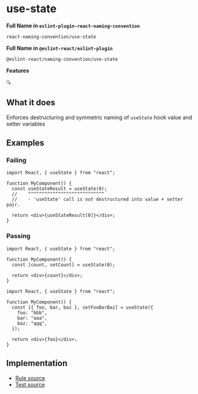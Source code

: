 # use-state

**Full Name in `eslint-plugin-react-naming-convention`**

```plain copy
react-naming-convention/use-state
```

**Full Name in `@eslint-react/eslint-plugin`**

```plain copy
@eslint-react/naming-convention/use-state
```

**Features**

`🔍`

## What it does

Enforces destructuring and symmetric naming of `useState` hook value and setter variables

## Examples

### Failing

```tsx
import React, { useState } from "react";

function MyComponent() {
  const useStateResult = useState(0);
  //    ^^^^^^^^^^^^^^^^^^^^^^^^^^^^
  //    - 'useState' call is not destructured into value + setter pair.

  return <div>{useStateResult[0]}</div>;
}
```

### Passing

```tsx
import React, { useState } from "react";

function MyComponent() {
  const [count, setCount] = useState(0);

  return <div>{count}</div>;
}
```

```tsx
import React, { useState } from "react";

function MyComponent() {
  const [{ foo, bar, baz }, setFooBarBaz] = useState({
    foo: "bbb",
    bar: "aaa",
    baz: "qqq",
  });

  return <div>{foo}</div>;
}
```

## Implementation

- [Rule source](https://github.com/rEl1cx/eslint-react/tree/main/packages/plugins/eslint-plugin-react-naming-convention/src/rules/use-state.ts)
- [Test source](https://github.com/rEl1cx/eslint-react/tree/main/packages/plugins/eslint-plugin-react-naming-convention/src/rules/use-state.spec.ts)
